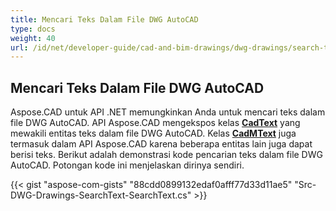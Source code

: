 ```yaml
---
title: Mencari Teks Dalam File DWG AutoCAD
type: docs
weight: 40
url: /id/net/developer-guide/cad-and-bim-drawings/dwg-drawings/search-text-in-dwg-autocad-file/
---
```


## **Mencari Teks Dalam File DWG AutoCAD**
Aspose.CAD untuk API .NET memungkinkan Anda untuk mencari teks dalam file DWG AutoCAD. API Aspose.CAD mengekspos kelas [**CadText**](https://reference.aspose.com/cad/net/aspose.cad.fileformats.cad.cadobjects/cadtext) yang mewakili entitas teks dalam file DWG AutoCAD. Kelas [**CadMText**](https://reference.aspose.com/cad/net/aspose.cad.fileformats.cad.cadobjects/cadmtext) juga termasuk dalam API Aspose.CAD karena beberapa entitas lain juga dapat berisi teks. Berikut adalah demonstrasi kode pencarian teks dalam file DWG AutoCAD. Potongan kode ini menjelaskan dirinya sendiri.

{{< gist "aspose-com-gists" "88cdd0899132edaf0afff77d33d11ae5" "Src-DWG-Drawings-SearchText-SearchText.cs" >}}
